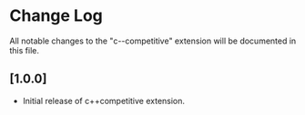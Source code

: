 # Change Log

All notable changes to the "c--competitive" extension will be documented in this file.

## [1.0.0]

- Initial release of c++competitive extension.
